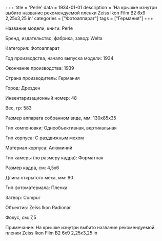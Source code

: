 +++
title = 'Perle'
data = 1934-01-01
description = 'На крышке изнутри выбито название рекомендуемой пленки  Zeiss Ikon Film B2 6x9 2,25x3,25 in'
categories = ["Фотоаппарат"]
tags = ["Германия"]
+++

Название модели, книги: Perle

Бренд, издательство, фабрика, завод: Welta

Категория: Фотоаппарат

Год производства, начало выпуска модели: 1934

Окончание производства: 1939

Страна производитель: Германия

Город: Дрезден

Инвентаризационный номер: 48

Вес, гр: 583

Размер аппарата  собранном виде, мм: 130x85x35

Тип компоновки: Однообъективная, вертикальная

Тип корпуса: С раздвижным мехом

Материал корпуса: Алюминий

Тип камеры (по размеру кадра): Форматная

Размер кадра, см: 4,5x6

Длина открытого меха, мм: 60

Тип фотоматериала: Пленка

Затвор: Compur

Объектив: Zeiss Ikon
Radionar

Фокус, см: 7,5

Примечание: На крышке изнутри выбито название рекомендуемой пленки  Zeiss Ikon Film B2 6x9 2,25x3,25 in


